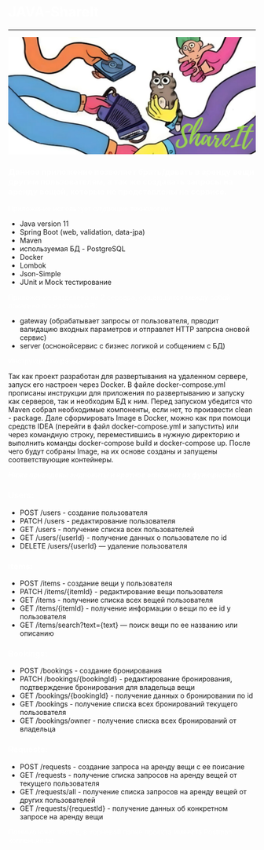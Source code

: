 # <span style="color: white">**JAVA-ShareIt**
____
![JAVA-ShareIt](/ShareIt.jpg)

### <span style="color: white"> Данное приложение позволяет брать/давать в аренду вещи другим пользователям, а так же создавать запросы на аренду вещей, которые не представлены на сервисе.
<span style="color: white">Приложение использует слудющие технологии:
- Java version 11
- Spring Boot (web, validation, data-jpa)
- Maven
- используемая БД - PostgreSQL
- Docker
- Lombok
- Json-Simple
- JUnit и Mock тестирование

<span style="color: white">Приложение разделено на 2 сервера, общающихся между собой локально поседствам API:
- gateway (обрабатывает запросы от пользователя, прводит валидацию входных параметров и отправлет HTTP запрсна оновой сервис)
- server  (оснонойсервис с бизнес логикой и собщением с БД)

<span style="color: white">Инструкция по развертыванию приложения:

Так как проект разработан для развертывания на удаленном сервере, запуск его настроен через Docker.
В файле docker-compose.yml прописаны инструкции для приложения по развертыванию и запуску как серверов,
так и необходим БД к ним. Перед запуском убедится что Maven собрал необходимые компоненты, если нет, то произвести
clean - package. Дале сформировать Image в Docker, можно как при помощи средств IDEA (перейти в файл docker-compose.yml
и запустить) или через командную строку, переместившись в нужную директорию и выполнить команды docker-compose build и
docker-compose up. После чего будут собраны Image, на их основе созданы и запущены соответствующие контейнеры.

<span style="color: white">___Ниже приведены эндпоинты и кратное описаних их функционала:___

### <span style="color: white">Users:

* POST /users - создание пользователя
* PATCH /users - редактирование пользователя
* GET /users - получение списка всех пользователей
* GET /users/{userId} - получение данных о пользователе по id
* DELETE /users/{userId} — удаление пользователя

### <span style="color: white">Items:

* POST /items - создание вещи у пользователя
* PATCH /items/{itemId} - редактирование вещи пользователя
* GET /items - получение списка всех вещей пользователя
* GET /items/{itemId} - получение информации о вещи по ее id у пользователя
* GET /items/search?text={text} — поиск вещи по ее названию или описанию

### <span style="color: white">Bookings:

* POST /bookings - создание бронирования
* PATCH /bookings/{bookingId} - редактирование бронирования, подтверждение бронирования для владельца вещи
* GET /bookings/{bookingId} - получение данных о бронировании по id
* GET /bookings - получение списка всех бронирований текущего пользователя
* GET /bookings/owner - получение списка всех бронирований от владельца

### <span style="color: white">Requests:

* POST /requests - создание запроса на аренду вещи с ее поисание
* GET /requests - получение списка запросов на аренду вещей от текущего пользователя 
* GET /requests/all - получение списка запросов на аренду вещей от других пользователей
* GET /requests/{requestId} - получение данных об конкретном запросе на аренду вещи

<span style="color: white">Помимо юнит тестов, в корневой папке проекта имееста Postman коллекция.txt



















